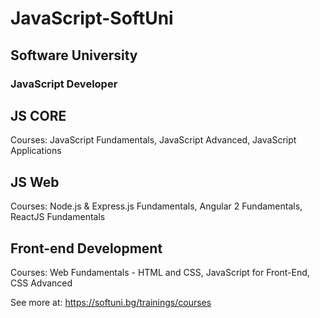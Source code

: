 # JavaScript-SoftUni

## Software University
### JavaScript Developer 

## JS CORE
Courses:
JavaScript Fundamentals,
JavaScript Advanced,
JavaScript Applications

## JS Web
Courses:
Node.js & Express.js Fundamentals,
Angular 2 Fundamentals,
ReactJS Fundamentals

## Front-end Development
Courses:
Web Fundamentals - HTML and CSS,
JavaScript for Front-End,
CSS Advanced

See more at: https://softuni.bg/trainings/courses
